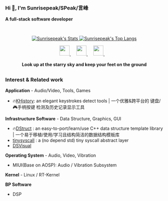 ### Hi 👋, I'm Sunrisepeak/SPeak/言峰

**A full-stack software developer**

<br>

<p align="center">
  <a href="https://github.com/Sunrisepeak" class="rich-diff-level-one">
    <img src="https://github-readme-stats.vercel.app/api?username=Sunrisepeak&hide_rank=true" alt="Sunrisepeak's Stats" >
    <img src="https://github-readme-stats.vercel.app/api/top-langs/?username=Sunrisepeak&layout=compact" alt="Sunrisepeak's Top Langs" >
  </a>
</p>

<p align="center">
  <a href="https://space.bilibili.com/65858958" target="_blank" alt="Bilibili" title="Bilibili">
    <img src="https://user-images.githubusercontent.com/29084184/166415345-91925d37-c66f-448f-8d75-c8355fe0b692.png" width="32px"/>
  </a>
  &emsp;
  <a href="https://www.youtube.com/channel/UCOD0QsEX__8AWBNFu0yE3HA" target="_blank" alt="YouTube" title="YouTube">
    <img src="https://img.icons8.com/ios-filled/50/000000/youtube-play.png" width="32px"/>
  </a>
  &emsp;
  <a href="https://www.zhihu.com/people/SPeakShen" target="_blank" alt="Zhihu" title="Zhihu">
    <img src="https://img.icons8.com/material-two-tone/50/000000/zhihu.png" width="32px"/>
  </a>
  &emsp;
  <br><br>
  <strong>Look up at the starry sky and keep your feet on the ground</strong>
</p>

<h2></h2>

### Interest & Related work

**Application** - Audio/Video, Tools, Games
 - 🔥[KHistory](https://github.com/Sunrisepeak/KHistory): an elegant keystrokes detect tools | 一个优雅&跨平台的 键盘/🎮手柄按键 检测及历史记录显示工具

**Infrastructure Software** - Data Structure, Graphics, GUI
 - 🔥[DStruct](https://github.com/Sunrisepeak/KHistory)  : an easy-to-port/learn/use C++ data structure template library | 一个易于移植/使用/学习且结构简洁的数据结构模板库
 - [tinysyscall](https://github.com/Sunrisepeak/tinysyscall) : a (no depend std) tiny syscall abstract layer
 - [DSVisual](https://github.com/Sunrisepeak/DVisual)

**Operating System** - Audio, Video, Vibration
 - MIUI(Base on AOSP): Audio / Vibration Subsystem

**Kernel** - Linux / RT-Kernel

**BP Software**
 - DSP

